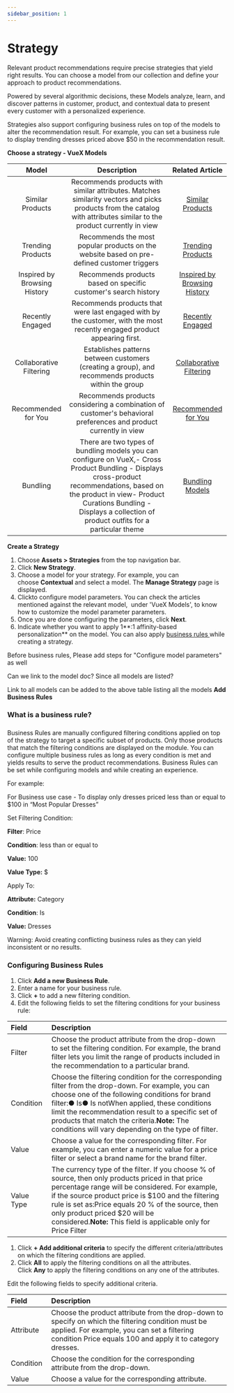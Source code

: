 ```yaml
---
sidebar_position: 1
---
```



# Strategy

Relevant product recommendations require precise strategies that yield right results. You can choose a model from our collection and define your approach to product recommendations. 

Powered by several algorithmic decisions, these Models analyze, learn, and discover patterns in customer, product, and contextual data to present every customer with a personalized experience.

Strategies also support configuring business rules on top of the models to alter the recommendation result. For example, you can set a business rule to display trending dresses priced above $50 in the recommendation result.




**Choose a strategy - VueX Models**



|**Model**|**Description**|**Related Article**|
| :-: | :-: | :-: |
|Similar Products|Recommends products with similar attributes. Matches similarity vectors and picks products from the catalog with attributes similar to the product currently in view|[Similar Products](http://support.vue.ai/support/solutions/articles/81000384747-similar-products-model)|
|Trending Products|Recommends the most popular products on the website based on pre-defined customer triggers |[Trending Products](http://support.vue.ai/support/solutions/articles/81000384754-trending-model)|
|Inspired by Browsing History|Recommends products based on specific customer's search history|[Inspired by Browsing History](http://support.vue.ai/support/solutions/articles/81000384749-inspired-by-browsing-history-model)|
|Recently Engaged|Recommends products that were last engaged with by the customer, with the most recently engaged product appearing first. |[Recently Engaged](http://support.vue.ai/support/solutions/articles/81000384756-recently-engaged-model)|
|Collaborative Filtering|Establishes patterns between customers (creating a group), and recommends products within the group|[Collaborative Filtering](http://support.vue.ai/support/solutions/articles/81000384755-collaborative-filtering-model)|
|Recommended for You|Recommends products considering a combination of customer's behavioral preferences and product currently in view|[Recommended for You](http://support.vue.ai/support/solutions/articles/81000387920-recommended-for-you)|
|Bundling|There are two types of bundling models you can configure on VueX,- Cross Product Bundling - Displays cross-product recommendations, based on the product in view- Product Curations Bundling - Displays a collection of product outfits for a particular theme|[Bundling Models](http://support.vue.ai/support/solutions/articles/81000387922-bundling-model)|

**Create a Strategy**

1. Choose **Assets > Strategies** from the top navigation bar.
1. Click **New Strategy**.
1. Choose a model for your strategy. For example, you can choose **Contextual** and select a model. The **Manage Strategy** page is displayed.
1. Clickto configure model parameters. You can check the articles mentioned against the relevant model,  under 'VueX Models', to know how to customize the model parameter parameters.
1. Once you are done configuring the parameters, click **Next**.
1. Indicate whether you want to apply 1**:1 affinity-based personalization** on the model. You can also apply [business rules ](https://support.vue.ai/en/support/solutions/articles/81000382384)while creating a strategy.




Before business rules, Please add steps for "Configure model parameters" as well

Can we link to the model doc? Since all models are listed?

Link to all models can be added to the above table listing all the models
**Add Business Rules**

### **What is a business rule?**
###
Business Rules are manually configured filtering conditions applied on top of the strategy to target a specific subset of products. Only those products that match the filtering conditions are displayed on the module. You can configure multiple business rules as long as every condition is met and yields results to serve the product recommendations. Business Rules can be set while configuring models and while creating an experience.




For example: 

For Business use case - To display only dresses priced less than or equal to $100 in “Most Popular Dresses” 




Set Filtering Condition: 

**Filter**: Price

**Condition**: less than or equal to

**Value:** 100

**Value Type:** $




Apply To:

**Attribute:** Category

**Condition**: Is

**Value:** Dresses




Warning: Avoid creating conflicting business rules as they can yield inconsistent or no results.



### **Configuring Business Rules**
1. Click **Add a new Business Rule**.
1. Enter a name for your business rule.
1. Click **+** to add a new filtering condition.
1. Edit the following fields to set the filtering conditions for your business rule:




|**Field**|**Description**|
| :- | :- |
|Filter|Choose the product attribute from the drop-down to set the filtering condition. For example, the brand filter lets you limit the range of products included in the recommendation to a particular brand.|
|Condition |Choose the filtering condition for the corresponding filter from the drop-down. For example, you can choose one of the following conditions for brand filter:● Is● Is notWhen applied, these conditions limit the recommendation result to a specific set of products that match the criteria.**Note:** The conditions will vary depending on the type of filter.|
|Value|Choose a value for the corresponding filter. For example, you can enter a numeric value for a price filter or select a brand name for the brand filter.|
|Value Type|The currency type of the filter. If you choose % of source, then only products priced in that price percentage range will be considered. For example, if the source product price is $100 and the filtering rule is set as:Price equals 20 % of the source, then only product priced $20 will be considered.**Note:** This field is applicable only for Price Filter|




1. Click **+ Add additional criteria** to specify the different criteria/attributes on which the filtering conditions are applied. 
1. Click **All** to apply the filtering conditions on all the attributes. Click **Any** to apply the filtering conditions on any one of the attributes.




Edit the following fields to specify additional criteria.



|**Field**|**Description**|
| :- | :- |
|Attribute|Choose the product attribute from the drop-down to specify on which the filtering condition must be applied. For example, you can set a filtering condition Price equals 100 and apply it to category dresses.|
|Condition |Choose the condition for the corresponding attribute from the drop-down.|
|Value|Choose a value for the corresponding attribute. |

